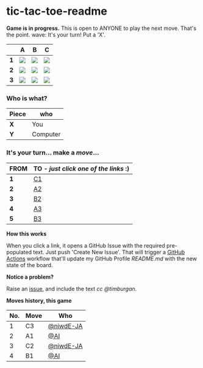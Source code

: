# tic-tac-toe-readme

**Game is in progress.** This is open to ANYONE to play the next move. That's the point. wave: It's your turn! Put a 'X'.



||A|B|C|
|-|:-:|:-:|:-:|
|**1**|![](./images/green/0.png)|![](./images/green/0.png)|![](./images/green/blank.png)|
|**2**|![](./images/green/blank.png)|![](./images/green/blank.png)|![](./images/green/1.png)|
|**3**|![](./images/green/blank.png)|![](./images/green/blank.png)|![](./images/green/1.png)|


### **Who is what?**
|Piece|who|
|-|-|
|**X**|You|
|**Y**|Computer|


### **It's your turn... make a _move_...**

|FROM|TO - _just click one of the links_ :)|
|-|-|
|**1**|<a target="_blank" rel="noopener" href="https://github.com/tanishq-singh-2301/tic-tac-toe-readme/issues/new?title=_ttt_move_c1_..''':'':_&labels=make+move&body=Just+push+'Submit+new+issue'.+You+don't+need+to+do+anything+else.">C1</a>|
|**2**|<a target="_blank" rel="noopener" href="https://github.com/tanishq-singh-2301/tic-tac-toe-readme/issues/new?title=_ttt_move_a2_..''':'':_&labels=make+move&body=Just+push+'Submit+new+issue'.+You+don't+need+to+do+anything+else.">A2</a>|
|**3**|<a target="_blank" rel="noopener" href="https://github.com/tanishq-singh-2301/tic-tac-toe-readme/issues/new?title=_ttt_move_b2_..''':'':_&labels=make+move&body=Just+push+'Submit+new+issue'.+You+don't+need+to+do+anything+else.">B2</a>|
|**4**|<a target="_blank" rel="noopener" href="https://github.com/tanishq-singh-2301/tic-tac-toe-readme/issues/new?title=_ttt_move_a3_..''':'':_&labels=make+move&body=Just+push+'Submit+new+issue'.+You+don't+need+to+do+anything+else.">A3</a>|
|**5**|<a target="_blank" rel="noopener" href="https://github.com/tanishq-singh-2301/tic-tac-toe-readme/issues/new?title=_ttt_move_b3_..''':'':_&labels=make+move&body=Just+push+'Submit+new+issue'.+You+don't+need+to+do+anything+else.">B3</a>|


**How this works**

When you click a link, it opens a GitHub Issue with the required pre-populated text. Just push 'Create New Issue'. That will trigger a [GitHub Actions](https://github.blog/2020-07-03-github-action-hero-casey-lee/) workflow that'll update my GitHub Profile _README.md_ with the new state of the board.


**Notice a problem?**

Raise an [issue](https://github.com/timburgan/timburgan/issues), and include the text _cc @timburgan_.


**Moves history, this game**

|No.|Move|Who|
|-|-|-|
|1|C3|[@niwdE-JA](https://github.com/niwdE-JA)|
|2|A1|[@AI](https://github.com/tanishq-singh-2301/tic-tac-toe-readme)|
|3|C2|[@niwdE-JA](https://github.com/niwdE-JA)|
|4|B1|[@AI](https://github.com/tanishq-singh-2301/tic-tac-toe-readme)|
